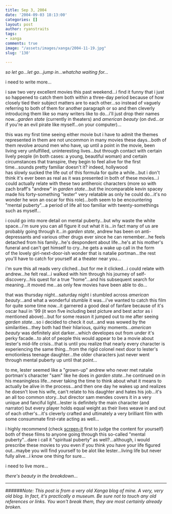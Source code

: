 ```yaml
---
title: Sep 3, 2004
date: '2004-09-03 18:13:00'
categories: []
layout: post
author: ryanstraits
tags:
- xanga
comments: true
image: "/assets/images/xanga/2004-11-19.jpg"
slug: '130'

---
```

<em>so let go...let go...jump in...whatcha waiting for...</em>

i need to write more...

<!-- break -->

i saw two very excellent movies this past weekend...i find it funny that i just so happened to catch them both within a three-day period because of how closely tied their subject matters are to each other...so instead of vaguely referring to both of them for another paragraph or so and then cleverly introducing them like so many writers like to do...i'll just drop their names now...<em>garden state</em> (currently in theaters) and <em>american beauty</em> (on dvd...or if you're an evil pirate like myself...on your computer)...

this was my first time seeing either movie but i have to admit the themes represented in them are not uncommon in many movies these days...both of them revolve around men who have, up until a point in the movie, been living very unfulfilled, uninteresting lives...but through contact with certain lively people (in both cases: a young, beautiful woman) and certain circumstances that transpire, they begin to feel alive for the first time...sounds pretty familiar doesn't it? indeed, hollywood has slowly sucked the life out of this formula for quite a while...but i don't think it's ever been as real as it was presented in both of these movies...i could actually relate with these two antiheroic characters (more so with zach braff's "andrew" in <em>garden state</em>...but the incomparable kevin spacey made his forty-something "lester" very relatable as only he could do...it's no wonder he won an oscar for this role)...both seem to be encountering "mental puberty"...a period of life all too familiar with twenty-somethings such as myself...

i could go into more detail on mental puberty...but why waste the white space...i'm sure you can all figure it out what it is...in fact many of us are probably going through it...in <em>garden state</em>, andrew has been on anti-depressants and various other drugs ever since he can remember...he feels detached from his family...he's despondent about life...he's at his mother's funeral and can't get himself to cry...he gets a wake up call in the form of the lovely girl-next-door-ish wonder that is natalie portman...the rest you'll have to catch for yourself at a theater near you...

i'm sure this all reads very cliched...but for me it clicked...i could relate with andrew...he felt real...i walked with him through his journey of self-discovery...his quest for a true "home"...and his subsequent search for meaning...it moved me...as only few movies have been able to do...

that was thursday night...saturday night i stumbled across <em>american beauty</em>...and what a wonderful stumble it was...i've wanted to catch this film for quite some time now...it garnered a good deal of fanfare because of it's oscar haul in '99 (it won five including best picture and best actor as i mentioned above)...but for some reason it jumped out to me after seeing <em>garden state</em>...so i decided to check it out...and was wowed by the similarities...they both had their hilarious, quirky moments...<em>american beauty</em> was definitely alot darker...which developes out from under it's perky facade...to alot of people this would appear to be a movie about lester's mid-life crisis...that is until you realize that nearly every character is experiencing the same thing...from the rigid colonel next door to lester's emotionless teenage daughter...the older characters just never went through mental puberty up until that point...

to me, lester seemed like a "grown-up" andrew who never met natalie portman's character "sam" like he does in <em>garden state</em>...he continued on in his meaningless life...never taking the time to think about what it means to actually be alive in the process...and then one day he wakes up and realizes he doesn't love his wife, can't relate to his daughter and hates his job...it's an all too common story...but director sam mendes covers it in a very unique and fanciful light...lester is definitely the main character (and narrator) but every player holds equal weight as their lives weave in and out of each other's...it's cleverly crafted and ultimately a very brilliant film with some consummate first-rate acting as well...

i highly recommend (check <a href="http://www.screenit.com/" target="_blank">screen-it</a> first to judge the content for yourself) both of these films to anyone going through this so-called "mental puberty"...dare i call it "spiritual puberty" as well?...although, i would prescribe these movies to you even if you think you have your life figured out...maybe you will find yourself to be alot like lester...living life but never fully alive...i know one thing for sure...

i need to live more...

<em>there's beauty in the breakdown...</em>

---

######*Note: This post is from a very old Xanga blog of mine. A very, very old blog. In fact, it's practically a museum. Be sure not to touch any old references or links. You won't break them, they are most certainly already broken.*
